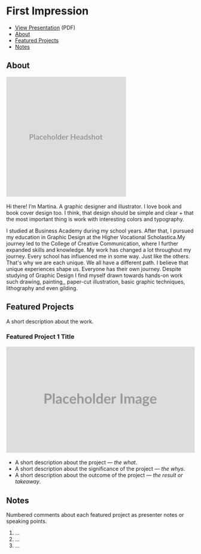 # First Impression

<!-- This is a comment, only visible to the author: Add a link to your presentation. -->
<!-- Presentations do not need to be a PDF, you may link elsewhere, such as Figma, YouTube, etc. -->
<!-- Consider adding navigation to each section (About, Featured Projects, Notes, etc.) -->

- [View Presentation](img/volfovaportfolio.pdf) (PDF) <!-- Add helpful hint as to what kind of file or destination is here. -->
- [About](#about)
- [Featured Projects](#featured-projects)
- [Notes](#notes)

## About

<!-- Consider including a headshot. We’re not designing, so keep the image width/height around 320px x 320px (square). Replace "surname" with your surname in the file name. -->

![Write an alternative text description.](img/surname-headshot.jpg)

Hi there! I’m Martina. A graphic designer and illustrator. I love book and book cover design too. I think, that design should be simple and clear + that the most important thing is work with interesting colors and typography.

I studied at Business Academy during my school years. After that, I pursued my education in Graphic Design at the Higher Vocational Scholastica.My journey led to the College of Creative Communication, where I further expanded skills and knowledge. My work has changed a lot throughout my journey. Every school has influenced me in some way. Just like the others. That's why we are each unique. We all have a different path. I believe that unique experiences shape us. Everyone has their own journey. Despite studying of Graphic Design I find myself drawn towards hands-on work such drawing, painting,, paper-cut illustration, basic graphic techniques, lithography and even gilding.

## Featured Projects

A short description about the work.

### Featured Project 1 Title

<!-- Use a static poster image or animated GIF, but no video files. Again, keep the image width/height manageable, around 1280x x 720px (16:9 aspect ratio), or a max-width of 1280px. -->

![Write an alternative text description.](img/featured-project-01.png)

- A short description about the project — *the what*.
- A short description about the significance of the project — *the whys*.
- A short description about the outcome of the project — *the result or takeaway*.

<!-- Use the same stucture above for the rest of your featured projects. -->

## Notes

Numbered comments about each featured project as presenter notes or speaking points.

1. …
2. …
3. …
<!-- And so on. -->
